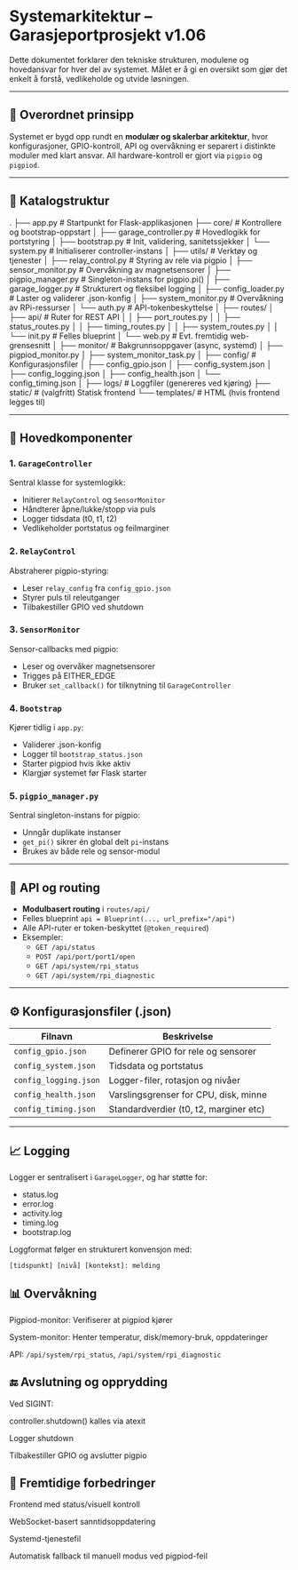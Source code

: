 # Systemarkitektur – Garasjeportprosjekt v1.06

Dette dokumentet forklarer den tekniske strukturen, modulene og hovedansvar for hver del av systemet. Målet er å gi en oversikt som gjør det enkelt å forstå, vedlikeholde og utvide løsningen.

---

## 🧠 Overordnet prinsipp

Systemet er bygd opp rundt en **modulær og skalerbar arkitektur**, hvor konfigurasjoner, GPIO-kontroll, API og overvåkning er separert i distinkte moduler med klart ansvar. All hardware-kontroll er gjort via `pigpio` og `pigpiod`.

---

## 📂 Katalogstruktur

.
├── app.py # Startpunkt for Flask-applikasjonen
├── core/ # Kontrollere og bootstrap-oppstart
│ ├── garage_controller.py # Hovedlogikk for portstyring
│ ├── bootstrap.py # Init, validering, sanitetssjekker
│ └── system.py # Initialiserer controller-instans
│
├── utils/ # Verktøy og tjenester
│ ├── relay_control.py # Styring av rele via pigpio
│ ├── sensor_monitor.py # Overvåkning av magnetsensorer
│ ├── pigpio_manager.py # Singleton-instans for pigpio.pi()
│ ├── garage_logger.py # Strukturert og fleksibel logging
│ ├── config_loader.py # Laster og validerer .json-konfig
│ ├── system_monitor.py # Overvåkning av RPi-ressurser
│ └── auth.py # API-tokenbeskyttelse
│
├── routes/
│ ├── api/ # Ruter for REST API
│ │ ├── port_routes.py
│ │ ├── status_routes.py
│ │ ├── timing_routes.py
│ │ ├── system_routes.py
│ │ └── init.py # Felles blueprint
│ └── web.py # Evt. fremtidig web-grensesnitt
│
├── monitor/ # Bakgrunnsoppgaver (async, systemd)
│ ├── pigpiod_monitor.py
│ ├── system_monitor_task.py
│
├── config/ # Konfigurasjonsfiler
│ ├── config_gpio.json
│ ├── config_system.json
│ ├── config_logging.json
│ ├── config_health.json
│ └── config_timing.json
│
├── logs/ # Loggfiler (genereres ved kjøring)
├── static/ # (valgfritt) Statisk frontend
└── templates/ # HTML (hvis frontend legges til)


---

## 🔌 Hovedkomponenter

### 1. `GarageController`
Sentral klasse for systemlogikk:

- Initierer `RelayControl` og `SensorMonitor`
- Håndterer åpne/lukke/stopp via puls
- Logger tidsdata (t0, t1, t2)
- Vedlikeholder portstatus og feilmarginer

### 2. `RelayControl`
Abstraherer pigpio-styring:

- Leser `relay_config` fra `config_gpio.json`
- Styrer puls til releutganger
- Tilbakestiller GPIO ved shutdown

### 3. `SensorMonitor`
Sensor-callbacks med pigpio:

- Leser og overvåker magnetsensorer
- Trigges på EITHER_EDGE
- Bruker `set_callback()` for tilknytning til `GarageController`

### 4. `Bootstrap`
Kjører tidlig i `app.py`:

- Validerer .json-konfig
- Logger til `bootstrap_status.json`
- Starter pigpiod hvis ikke aktiv
- Klargjør systemet før Flask starter

### 5. `pigpio_manager.py`
Sentral singleton-instans for pigpio:

- Unngår duplikate instanser
- `get_pi()` sikrer én global delt `pi`-instans
- Brukes av både rele og sensor-modul

---

## 🔐 API og routing

- **Modulbasert routing** i `routes/api/`
- Felles blueprint `api = Blueprint(..., url_prefix="/api")`
- Alle API-ruter er token-beskyttet (`@token_required`)
- Eksempler:
  - `GET /api/status`
  - `POST /api/port/port1/open`
  - `GET /api/system/rpi_status`
  - `GET /api/system/rpi_diagnostic`

---

## ⚙️ Konfigurasjonsfiler (.json)

| Filnavn               | Beskrivelse                                    |
|-----------------------|------------------------------------------------|
| `config_gpio.json`    | Definerer GPIO for rele og sensorer            |
| `config_system.json`  | Tidsdata og portstatus                         |
| `config_logging.json` | Logger-filer, rotasjon og nivåer               |
| `config_health.json`  | Varslingsgrenser for CPU, disk, minne          |
| `config_timing.json`  | Standardverdier (t0, t2, marginer etc)         |

---

## 📈 Logging

Logger er sentralisert i `GarageLogger`, og har støtte for:

- status.log
- error.log
- activity.log
- timing.log
- bootstrap.log

Loggformat følger en strukturert konvensjon med:
```text
[tidspunkt] [nivå] [kontekst]: melding
```

## 📊 Overvåkning
Pigpiod-monitor: Verifiserer at pigpiod kjører

System-monitor: Henter temperatur, disk/memory-bruk, oppdateringer

API: `/api/system/rpi_status`, `/api/system/rpi_diagnostic`


## 🔚 Avslutning og opprydding
Ved SIGINT:

controller.shutdown() kalles via atexit

Logger shutdown

Tilbakestiller GPIO og avslutter pigpio


## 📌 Fremtidige forbedringer
Frontend med status/visuell kontroll

WebSocket-basert sanntidsoppdatering

Systemd-tjenestefil

Automatisk fallback til manuell modus ved pigpiod-feil